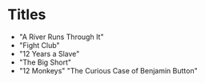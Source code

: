 # Titles

* "A River Runs Through It"
* "Fight Club"
* "12 Years a Slave"
* "The Big Short"
* "12 Monkeys"
"The Curious Case of Benjamin Button"
